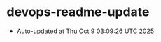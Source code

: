 # devops-readme-update
<!--START_SECTION:activity-->
- Auto-updated at Thu Oct  9 03:09:26 UTC 2025
<!--END_SECTION:activity-->

